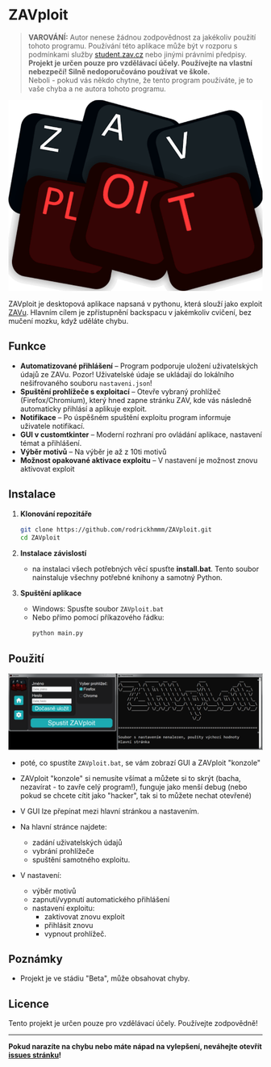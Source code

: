 # ZAVploit

> **VAROVÁNÍ:** Autor nenese žádnou zodpovědnost za jakékoliv použití tohoto programu. Používání této aplikace může být v rozporu s podmínkami služby [student.zav.cz](https://student.zav.cz/#!/login) nebo jinými právními předpisy. **Projekt je určen pouze pro vzdělávací účely. Používejte na vlastní nebezpečí! Silně nedoporučováno používat ve škole.**
<br> Neboli - pokud vás někdo chytne, že tento program používáte, je to vaše chyba a ne autora tohoto programu.

![Logo](./ikonky/icon.png)

ZAVploit je desktopová aplikace napsaná v pythonu, která slouží jako exploit [ZAVu](https://student.zav.cz/#!/login). Hlavním cílem je zpřístupnění backspacu v jakémkoliv cvičení, bez mučení mozku, když uděláte chybu. 

## Funkce

- **Automatizované přihlášení** – Program podporuje uložení uživatelských údajů ze ZAVu. Pozor! Uživatelské údaje se ukládají do lokálního nešifrovaného souboru `nastaveni.json`!
- **Spuštění prohlížeče s exploitací** – Otevře vybraný prohlížeč (Firefox/Chromium), který hned zapne stránku ZAV, kde vás následně automaticky přihlásí a aplikuje exploit.
- **Notifikace** – Po úspěšném spuštění exploitu program informuje uživatele notifikací.
- **GUI v customtkinter** – Moderní rozhraní pro ovládání aplikace, nastavení témat a přihlášení.
- **Výběr motivů** – Na výběr je až z 10ti motivů
- **Možnost opakované aktivace exploitu** – V nastavení je možnost znovu aktivovat exploit

## Instalace

1. **Klonování repozitáře**
   ```bash
   git clone https://github.com/rodrickhmmm/ZAVploit.git
   cd ZAVploit
   ```

2. **Instalace závislostí**
   - na instalaci všech potřebných věcí spusťte **install.bat**. Tento soubor nainstaluje všechny potřebné knihony a samotný Python.

3. **Spuštění aplikace**
   - Windows: Spusťte soubor `ZAVploit.bat`
   - Nebo přímo pomocí příkazového řádku:
     ```bash
     python main.py
     ```

## Použití
  ![Preview](./readme/preview.png)
- poté, co spustíte `ZAVploit.bat`, se vám zobrazí GUI a ZAVploit "konzole"
- ZAVploit "konzole" si nemusíte všímat a můžete si to skrýt (bacha, nezavírat - to zavře celý program!), funguje jako menší debug (nebo pokud se chcete cítit jako "hacker", tak si to můžete nechat otevřené)
- V GUI lze přepínat mezi hlavní stránkou a nastavením.
- Na hlavní stránce najdete:
  - zadání uživatelských údajů
  - vybrání prohlížeče
  - spuštění samotného exploitu.

- V nastavení:
  - výběr motivů
  - zapnutí/vypnutí automatického přihlášení
  - nastavení exploitu:
    - zaktivovat znovu exploit
    - přihlásit znovu
    - vypnout prohlížeč.


## Poznámky

- Projekt je ve stádiu "Beta", může obsahovat chyby.

## Licence

Tento projekt je určen pouze pro vzdělávací účely. Používejte zodpovědně!

---

**Pokud narazíte na chybu nebo máte nápad na vylepšení, neváhejte otevřít [issues stránku](https://github.com/rodrickhmmm/ZAVploit/issues)!**
